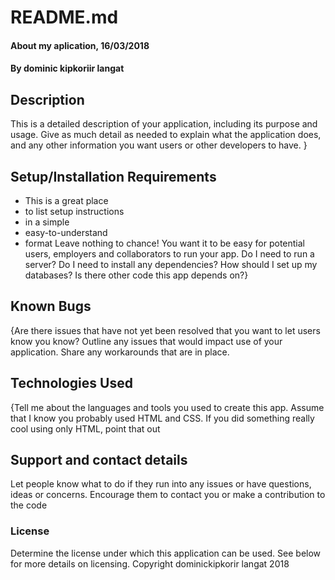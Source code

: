 # README.md
#### About my aplication, 16/03/2018
#### By dominic kipkoriir langat
## Description
This is a detailed description of your application, including its purpose and usage.  Give as much detail as needed to explain what the application does, and any other information you want users or other developers to have. }
## Setup/Installation Requirements
* This is a great place
* to list setup instructions
* in a simple
* easy-to-understand
* format
Leave nothing to chance! You want it to be easy for potential users, employers and collaborators to run your app. Do I need to run a server? Do I need to install any dependencies? How should I set up my databases? Is there other code this app depends on?}
## Known Bugs
{Are there issues that have not yet been resolved that you want to let users know you know? Outline any issues that would impact use of your application. Share any workarounds that are in place.
## Technologies Used
{Tell me about the languages and tools you used to create this app. Assume that I know you probably used HTML and CSS. If you did something really cool using only HTML, point that out
## Support and contact details
Let people know what to do if they run into any issues or have questions, ideas or concerns.  Encourage them to contact you or make a contribution to the code
### License
Determine the license under which this application can be used.  See below for more details on licensing.
Copyright dominickipkorir langat 2018
